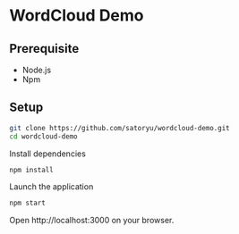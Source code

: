 # WordCloud Demo

## Prerequisite

- Node.js
- Npm

## Setup

```sh
git clone https://github.com/satoryu/wordcloud-demo.git
cd wordcloud-demo
```

Install dependencies

```sh
npm install
```

Launch the application

```sh
npm start
```

Open http://localhost:3000 on your browser.
